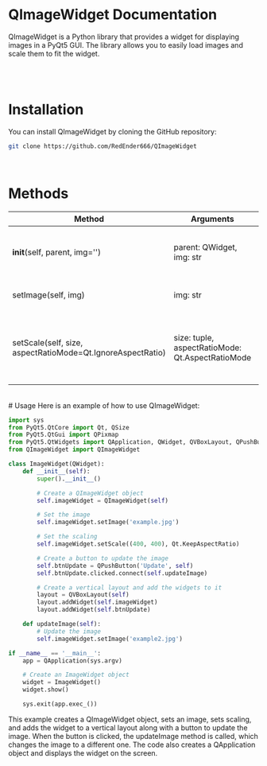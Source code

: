 # QImageWidget Documentation
QImageWidget is a Python library that provides a widget for displaying images in a PyQt5 GUI. The library allows you to easily load images and scale them to fit the widget.

<br />
<br />


# Installation
You can install QImageWidget by cloning the GitHub repository:
```bash
git clone https://github.com/RedEnder666/QImageWidget
```
<br />

# Methods
|Method|Arguments|Description|
|---|---|---|
|__init__(self, parent, img='')|parent: QWidget, img: str|Initializes a new QImageWidget object with an optional image.|
|setImage(self, img)|img: str|Sets the image for the QImageWidget.|
|setScale(self, size, aspectRatioMode=Qt.IgnoreAspectRatio)|size: tuple, aspectRatioMode: Qt.AspectRatioMode|Scales the image to the specified size with the specified aspect ratio mode.|

<br />
# Usage
Here is an example of how to use QImageWidget:

```py
import sys
from PyQt5.QtCore import Qt, QSize
from PyQt5.QtGui import QPixmap
from PyQt5.QtWidgets import QApplication, QWidget, QVBoxLayout, QPushButton
from QImageWidget import QImageWidget

class ImageWidget(QWidget):
    def __init__(self):
        super().__init__()

        # Create a QImageWidget object
        self.imageWidget = QImageWidget(self)

        # Set the image
        self.imageWidget.setImage('example.jpg')

        # Set the scaling
        self.imageWidget.setScale((400, 400), Qt.KeepAspectRatio)

        # Create a button to update the image
        self.btnUpdate = QPushButton('Update', self)
        self.btnUpdate.clicked.connect(self.updateImage)

        # Create a vertical layout and add the widgets to it
        layout = QVBoxLayout(self)
        layout.addWidget(self.imageWidget)
        layout.addWidget(self.btnUpdate)

    def updateImage(self):
        # Update the image
        self.imageWidget.setImage('example2.jpg')

if __name__ == '__main__':
    app = QApplication(sys.argv)

    # Create an ImageWidget object
    widget = ImageWidget()
    widget.show()

    sys.exit(app.exec_())
```
This example creates a QImageWidget object, sets an image, sets scaling, and adds the widget to a vertical layout along with a button to update the image. When the button is clicked, the updateImage method is called, which changes the image to a different one. The code also creates a QApplication object and displays the widget on the screen.
